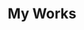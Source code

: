 ---
title: "My Works"
watermark: "Work"
description: "Lorem ipsum dolor sit amet, consectetuer adipiscing elit, sed diam nonummy nibh euismod tincidunt ut laoreet dolore magna aliquam erat volutpat."
layout: "works"
weight: 5
prev_page: "resume"
next_page: "testimonial"

portfolio:
- name : "Project Name"
  image : "img/works/1.jpg"
  categories : ["Photoshop", "Illustrator"]
  content : "This is project description"
  
- name : "Project Name"
  image : "img/works/2.jpg"
  categories : ["Illustrator"]
  content : "This is project description"
  
- name : "Project Name"
  image : "img/works/3.jpg"
  categories : ["Indesign", "Photoshop"]
  content : "This is project description"
  
- name : "Project Name"
  image : "img/works/4.jpg"
  categories : ["Artworks", "Illustrator"]
  content : "This is project description"
  
- name : "Project Name"
  image : "img/works/5.jpg"
  categories : ["Photoshop"]
  content : "This is project description"
  
---